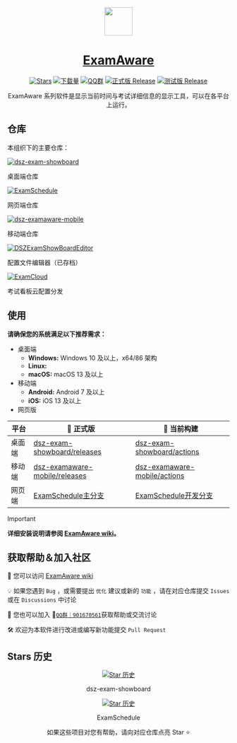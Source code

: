 <div align="center">

<image src="https://avatars.githubusercontent.com/u/195304368?s=200&v=4" height="64"/>

# [ExamAware](https://examaware.gdata.fun/)

[![Stars](https://img.shields.io/github/stars/ExamAware/dsz-exam-showboard?label=Stars)](https://github.com/ExamAware/dsz-exam-showboard)
[![下载量](https://img.shields.io/github/downloads/ExamAware/dsz-exam-showboard/total?style=social&label=下载量&logo=github)](https://github.com/ExamAware/dsz-exam-showboard/releases/latest)
[![QQ群](https://img.shields.io/badge/-QQ%E7%BE%A4%EF%BD%9C901670561-blue?style=flat&logo=QQ)](https://qm.qq.com/q/zDiEipHsaI)
[![正式版 Release](https://img.shields.io/github/v/release/ExamAware/dsz-exam-showboard?style=flat&color=%233fb950&label=正式版)](https://github.com/ExamAware/dsz-exam-showboard/releases/latest)
[![测试版 Release](https://img.shields.io/github/v/release/ExamAware/dsz-exam-showboard?include_prereleases&style=flat&label=测试版)](https://github.com/ExamAware/dsz-exam-showboard/releases/)

ExamAware 系列软件是显示当前时间与考试详细信息的显示工具，可以在各平台上运行。

</div>

## 仓库

本组织下的主要仓库：

[![dsz-exam-showboard](https://github-readme-stats.vercel.app/api/pin/?username=ExamAware&repo=dsz-exam-showboard)](https://github.com/ExamAware/dsz-exam-showboard)

桌面端仓库

[![ExamSchedule](https://github-readme-stats.vercel.app/api/pin/?username=ExamAware&repo=ExamSchedule)](https://github.com/ExamAware/ExamSchedule)

网页端仓库

[![dsz-examaware-mobile](https://github-readme-stats.vercel.app/api/pin/?username=ExamAware&repo=dsz-examaware-mobile)](https://github.com/ExamAware/dsz-examaware-mobile)

移动端仓库

[![DSZExamShowBoardEditor](https://github-readme-stats.vercel.app/api/pin/?username=ExamAware&repo=DSZExamShowBoardEditor)](https://github.com/ExamAware/DSZExamShowBoardEditor)

配置文件编辑器（已存档）

[![ExamCloud](https://github-readme-stats.vercel.app/api/pin/?username=ExamAware&repo=ExamCloud)](https://github.com/ExamAware/ExamCloud)

考试看板云配置分发

## 使用

**请确保您的系统满足以下推荐需求：**

- 桌面端
  - **Windows:** Windows 10 及以上，x64/86 架构   
  - **Linux:**
  - **macOS:** macOS 13 及以上
- 移动端
  - **Android:** Android 7 及以上
  - **iOS:** iOS 13 及以上
- 网页版

| 平台 | **🚀 正式版** | 🚧 当前构建 |
| - | - | - |
| 桌面端 | [dsz-exam-showboard/releases](https://github.com/ExamAware/dsz-exam-showboard/releases) | [dsz-exam-showboard/actions](https://github.com/ExamAware/dsz-exam-showboard/actions) |
| 移动端 | [dsz-examaware-mobile/releases](https://github.com/ExamAware/dsz-examaware-mobile/releases) | [dsz-examaware-mobile/actions](https://github.com/ExamAware/dsz-examaware-mobile/actions) |
| 网页端 | [ExamSchedule主分支](https://github.com/ExamAware/ExamSchedule) | [ExamSchedule开发分支](https://github.com/ExamAware/ExamSchedule/tree/dev) |

> [!important]
> **详细安装说明请参阅 [ExamAware wiki](https://github.com/ProjectCampus-CH/exam-showboard-next/wiki/%E5%AE%89%E8%A3%85%E4%B8%8E%E5%BC%80%E5%A7%8B)。**

## 获取帮助＆加入社区

📄 您可以访问 [ExamAware wiki](https://github.com/ProjectCampus-CH/exam-showboard-next/wiki)

💡 如果您遇到 `Bug` ，或需要提出 `优化` 建议或新的 `功能` ，请在对应仓库提交 `Issues`或在 `Discussions` 中讨论

👥 您也可以加入 💬[`QQ群｜901670561`](https://qm.qq.com/q/zDiEipHsaI)获取帮助或交流讨论

🛠️ 欢迎为本软件进行改进或编写新功能提交 `Pull Request`

## Stars 历史   

<div align="center">

[![Star 历史](https://starchart.cc/ExamAware/dsz-exam-showboard.svg?variant=adaptive)](https://starchart.cc/ExamAware/dsz-exam-showboard)

dsz-exam-showboard

[![Star 历史](https://starchart.cc/ExamAware/ExamSchedule.svg?variant=adaptive)](https://github.com/ExamAware/ExamSchedule)

ExamSchedule

如果这些项目对您有帮助，请向对应仓库点亮 Star ⭐

</div>
